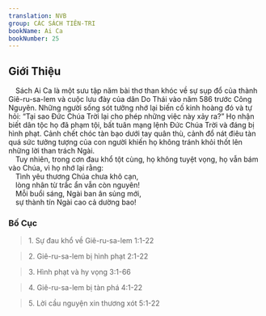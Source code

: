 ```yaml
---
translation: NVB
group: CÁC SÁCH TIÊN-TRI
bookName: Ai Ca 
bookNumber: 25
---
```


<div class="title"><h2>Giới Thiệu </h2></div> Sách Ai Ca là một sưu tập năm bài thơ than khóc về sự sụp đổ của thành Giê-ru-sa-lem và cuộc lưu đày của dân Do Thái vào năm 586 trước Công Nguyên. Những người sống sót tưởng nhớ lại biến cố kinh hoàng đó và tự hỏi: “Tại sao Đức Chúa Trời lại cho phép những việc này xảy ra?” Họ nhận biết dân tộc họ đã phạm tội, bất tuân mạng lệnh Đức Chúa Trời và đáng bị hình phạt. Cảnh chết chóc tàn bạo dưới tay quân thù, cảnh đổ nát điêu tàn quá sức tưởng tượng của con người khiến họ không tránh khỏi thốt lên những lời than trách Ngài. <br/> Tuy nhiên, trong cơn đau khổ tột cùng, họ không tuyệt vọng, họ vẫn bám vào Chúa, vì họ nhớ lại rằng: <br/> Tình yêu thương Chúa chưa khô cạn, <br/> lòng nhân từ trắc ẩn vẫn còn nguyên! <br/> Mỗi buổi sáng, Ngài ban ân sủng mới, <br/> sự thành tín Ngài cao cả dường bao! <br/><div class="title"><h3>Bố Cục </h3></div><blockquote>1. Sự đau khổ về Giê-ru-sa-lem 1:1-22</blockquote><blockquote>2. Giê-ru-sa-lem bị hình phạt 2:1-22</blockquote><blockquote>3. Hình phạt và hy vọng 3:1-66</blockquote><blockquote>4. Giê-ru-sa-lem bị tàn phá 4:1-22</blockquote><blockquote>5. Lời cầu nguyện xin thương xót 5:1-22</blockquote>
